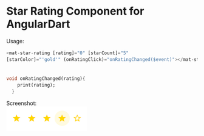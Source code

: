 # Star Rating Component for AngularDart

Usage:
```dart
<mat-star-rating [rating]="0" [starCount]="5" 
[starColor]="'gold'" (onRatingClick)="onRatingChanged($event)"></mat-star-rating>


void onRatingChanged(rating){
    print(rating);
  }
```

Screenshot:<br>
![alt text](screenshot.png)
